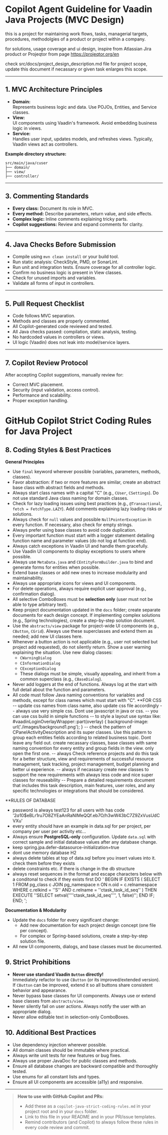 # Copilot Agent Guideline for Vaadin Java Projects (MVC Design)

this is a project for maintaining work flows, tasks, managerial targets, procedures, methodolgies of a product or project within a company.

for solutions, usage coverage and ui design, inspire from Atlassian Jira product or Projeqtor from page https://projeqtor.org/en

check src/docs/project_design_description.md file for project scope, update this document if necassary or given task enlarges this scope.

---

## 1. MVC Architecture Principles

- **Domain:**  
  Represents business logic and data. Use POJOs, Entities, and Service classes.
- **View:**  
  UI components using Vaadin's framework. Avoid embedding business logic in views.
- **Service:**  
  Handles user input, updates models, and refreshes views. Typically, Vaadin views act as controllers.

**Example directory structure:**
```
src/main/java/cuser
├── domain/
├── view/
├── controller/
```

---

## 3. Commenting Standards

- **Every class:** Document its role in MVC.
- **Every method:** Describe parameters, return value, and side effects.
- **Complex logic:** Inline comments explaining tricky parts.
- **Copilot suggestions:** Review and expand comments for clarity.

---

## 4. Java Checks Before Submission

- Compile using `mvn clean install` or your build tool.
- Run static analysis: CheckStyle, PMD, or SonarLint.
- Run unit and integration tests. Ensure coverage for all controller logic.
- Confirm no business logic is present in View classes.
- Check for unused imports and variables.
- Validate all forms of input in controllers.

---

## 5. Pull Request Checklist

- Code follows MVC separation.
- Methods and classes are properly commented.
- All Copilot-generated code reviewed and tested.
- All Java checks passed: compilation, static analysis, testing.
- No hardcoded values in controllers or views.
- UI logic (Vaadin) does not leak into model/service layers.

---

## 7. Copilot Review Protocol

After accepting Copilot suggestions, manually review for:
- Correct MVC placement.
- Security (input validation, access control).
- Performance and scalability.
- Proper exception handling.
# GitHub Copilot Strict Coding Rules for Java Project

## 8. Coding Styles & Best Practices

**General Principles**
- Use `final` keyword wherever possible (variables, parameters, methods, classes).
- Favor abstraction: if two or more features are similar, create an abstract base class with abstract fields and methods.
- Always start class names with a capital "C" (e.g., `CUser`, `CSettings`). Do not use standard Java class naming for domain classes.
- Check for lazy loading issues using best practices (e.g., `@Transactional`, `fetch = FetchType.LAZY`). Add comments explaining lazy loading risks or solutions.
- Always check for `null` values and possible `NullPointerException` in every function. If necessary, also check for empty strings.
- Always prefer using base classes to avoid code duplication.
- Every important function must start with a logger statement detailing function name and parameter values (do not log at function end).
- Always catch exceptions in Vaadin UI and handle them gracefully.
- Use Vaadin UI components to display exceptions to users where possible.
- Always use `MetaData.java` and `CEntityFormBuilder.java` to bind and generate forms for entities when possible.
- Extend base classes or add new ones to increase modularity and maintainability.
- Always use appropriate icons for views and UI components.
- For delete operations, always require explicit user approval (e.g., confirmation dialog).
- All selective ComboBoxes must be **selection only** (user must not be able to type arbitrary text).
- Keep project documentation updated in the `docs` folder; create separate documents for each design concept. If implementing complex solutions (e.g., Spring technologies), create a step-by-step solution document.
- Use the `abstracts/view` package for project-wide UI components (e.g., `CButton`, `CGrid`). Always use these superclasses and extend them as needed; add new UI classes here.
- Whenever a button action is not applicable (e.g., user not selected but project add requested), do not silently return. Show a user warning explaining the situation. Use new dialog classes:
  - `CWarningDialog`
  - `CInformationDialog`
  - `CExceptionDialog`
  - These dialogs must be simple, visually appealing, and inherit from a common superclass (e.g., `CBaseDialog`).
- Never add loggers at the end of functions. Always log at the start with full detail about the function and parameters.
- All code must follow Java naming conventions for variables and methods, except for class names which must start with "C".
**FOR CSS
-- update css names from class name, also update css file accordingly
-- always use very simple css. Dont use javascript in java or css.
-- you can use css build in simple functions
-- to style a layout use syntax like:
		#vaadinLoginOverlayWrapper::part(overlay) {
				background-image: url('./images/background1.png');
		}
-- check the pattern of CPanelActivityDescription and its super classes. Use this pattern to group each entities fields according to related business topic. Dont leave any field out. create necassary classes, base classes with same naming convention for every entity and group fields in the view. only open the first one.
-- always Check reference projects and do this task for a better structure, view and requirements of successful resource management, task tracking, project management, budget planning and better ui experience.
-- always if necassary create new classes to support the new requirements with always less code and nice super classes for reuseability
-- Prepare a detailed requirements document that includes this task description, main features, user roles, and any specific technologies or integrations that should be considered.


**RULES OF DATABASE
- password is always test123 for all users with has code '$2a$10$eBLr1ru7O8ZYEaAnRaNIMeQQf.eb7O/h3wW43bC7Z9ZxVusUdCVXu'
- every entity should have an example in data.sql for per project, per company per user per activity etc...
- Always ensure **PostgreSQL-only** configuration. Update `data.sql` with correct sample and initial database values after any database change.
- keep spring.jpa.defer-datasource-initialization=true
- dont use memory database H2
- always delete tables at top of data.sql before you insert values into it. check them before they exists
- delete constraints etc. if there is change in the db structure
- always reset sequences in the format and escape characters below with a conditonal to check if they exists first
DO '
BEGIN
    IF EXISTS (
        SELECT 1
        FROM pg_class c
        JOIN pg_namespace n ON n.oid = c.relnamespace
        WHERE c.relkind = ''S'' AND c.relname = ''ctask_task_id_seq''
    ) THEN
        EXECUTE ''SELECT setval(''''ctask_task_id_seq'''', 1, false)'';
    END IF;
END;
';
		

**Documentation & Modularity**
- Update the `docs` folder for every significant change:
  - Add new documentation for each project design concept (one file per concept).
  - For complex or Spring-based solutions, create a step-by-step solution file.
- All new UI components, dialogs, and base classes must be documented.

## 9. Strict Prohibitions

- **Never use standard Vaadin `Button` directly!**  
  Immediately refactor to use `CButton` (or its improved/extended version).  
  If `CButton` can be improved, extend it so all buttons share consistent behavior and appearance.
- Never bypass base classes for UI components. Always use or extend base classes from `abstracts/view`.
- Never silently fail on user actions. Always notify the user with an appropriate dialog.
- Never allow editable text in selection-only ComboBoxes.

## 10. Additional Best Practices

- Use dependency injection wherever possible.
- All domain classes should be immutable where practical.
- Always write unit tests for new features or bug fixes.
- Always use proper JavaDoc for public classes and methods.
- Ensure all database changes are backward compatible and thoroughly tested.
- Use enums for all constant lists and types.
- Ensure all UI components are accessible (a11y) and responsive.

---

> **How to use with GitHub Copilot and PRs:**  
> - Add these as a `copilot-java-strict-coding-rules.md` in your project root and in your `docs` folder.  
> - Link to this file in your README and in your PR/issue templates.
> - Remind contributors (and Copilot) to always follow these rules in every code review and commit.
